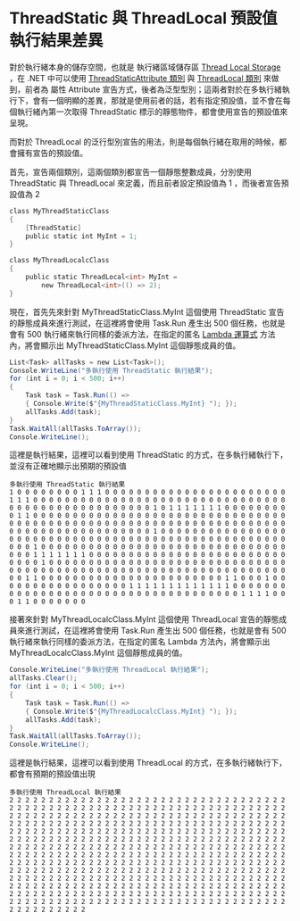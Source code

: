 # ThreadStatic 與 ThreadLocal 預設值執行結果差異

對於執行緒本身的儲存空間，也就是 執行緒區域儲存區 [Thread Local Storage](https://docs.microsoft.com/zh-tw/dotnet/standard/threading/thread-local-storage-thread-relative-static-fields-and-data-slots?WT.mc_id=DT-MVP-5002220) ，在 .NET 中可以使用 [ThreadStaticAttribute 類別](https://docs.microsoft.com/zh-tw/dotnet/api/system.threadstaticattribute?view=net-5.0&WT.mc_id=DT-MVP-5002220) 與 [ThreadLocal<T> 類別](https://docs.microsoft.com/zh-tw/dotnet/api/system.threading.threadlocal-1?view=net-5.0&WT.mc_id=DT-MVP-5002220) 來做到，前者為 屬性 Attribute 宣告方式，後者為泛型型別；這兩者對於在多執行緒執行下，會有一個明顯的差異，那就是使用前者的話，若有指定預設值，並不會在每個執行緒內第一次取得 ThreadStatic 標示的靜態物件，都會使用宣告的預設值來呈現。

而對於 ThreadLocal 的泛行型別宣告的用法，則是每個執行緒在取用的時候，都會擁有宣告的預設值。

首先，宣告兩個類別，這兩個類別都宣告一個靜態整數成員，分別使用 ThreadStatic 與 ThreadLocal 來定義，而且前者設定預設值為 1 ，而後者宣告預設值為 2

```csharp
class MyThreadStaticClass
{
    [ThreadStatic]
    public static int MyInt = 1;
}

class MyThreadLocalcClass
{
    public static ThreadLocal<int> MyInt =
        new ThreadLocal<int>(() => 2);
}
```

現在，首先先來針對 MyThreadStaticClass.MyInt 這個使用 ThreadStatic 宣告的靜態成員來進行測試，在這裡將會使用 Task.Run 產生出 500 個任務，也就是會有 500 執行緒來執行同樣的委派方法，在指定的匿名 [Lambda 運算式](https://docs.microsoft.com/zh-tw/dotnet/csharp/language-reference/operators/lambda-expressions?WT.mc_id=DT-MVP-5002220) 方法內，將會顯示出 MyThreadStaticClass.MyInt 這個靜態成員的值。

```csharp
List<Task> allTasks = new List<Task>();
Console.WriteLine("多執行使用 ThreadStatic 執行結果");
for (int i = 0; i < 500; i++)
{
    Task task = Task.Run(() =>
    { Console.Write($"{MyThreadStaticClass.MyInt} "); });
    allTasks.Add(task);
}
Task.WaitAll(allTasks.ToArray());
Console.WriteLine();
```

這裡是執行結果，這裡可以看到使用 ThreadStatic 的方式，在多執行緒執行下，並沒有正確地顯示出預期的預設值

```
多執行使用 ThreadStatic 執行結果
1 0 0 0 0 0 0 0 0 1 1 1 0 0 0 0 0 0 0 0 0 0 0 0 0 0 0 0 0 0 0 0 0 0 0 1 1 1 0 0 0 0 0 0 0 0 0 0 0 0 0 0 0 0 0 0 0 0 0 0 0 0 0 0 0 0 0 0 0 0 0 0 0 0 0 0 0 0 0 0 0 0 0 0 0 0 0 0 1 0 1 1 1 1 1 1 1 0 0 0 0 0 0 0 0 0 1 1 0 0 0 0 0 0 0 0 0 0 0 0 0 0 0 0 0 0 0 0 0 0 0 0 0 0 0 0 0 0 0 0 0 0 0 0 0 0 0 0 0 0 0 0 0 0 0 0 0 0 0 0 0 0 0 0 0 0 0 0 0 0 0 0 0 0 0 0 0 0 0 0 0 0 0 0 0 0 0 0 0 0 0 0 0 1 0 0 0 0 0 0 0 0 0 0 0 0 0 0 0 0 0 0 0 0 0 0 0 0 0 0 0 0 0 0 0 0 0 0 0 0 0 0 0 0 0 0 0 0 0 0 0 0 0 0 0 0 0 0 1 0 0 0 0 0 0 0 0 0 0 0 0 0 0 0 0 0 0 0 0 0 0 0 0 0 0 0 0 0 0 0 0 0 0 1 1 1 1 1 1 1 0 0 0 0 0 0 0 0 0 0 0 0 0 0 0 0 0 0 0 0 0 0 0 0 0 0 0 0 0 1 0 0 0 0 0 0 0 0 0 0 0 0 0 0 0 0 0 0 0 0 0 0 0 0 0 0 0 0 0 0 0 0 0 0 0 0 0 0 0 0 0 0 0 0 0 0 0 0 0 0 0 0 0 0 0 0 0 0 0 0 0 0 0 0 0 0 0 1 1 0 0 0 0 0 0 0 0 0 0 0 0 0 0 0 0 0 0 0 0 0 0 0 1 1 0 0 0 1 0 0 0 0 0 0 0 0 0 0 0 0 0 0 0 0 0 1 1 1 1 1 1 1 1 1 1 1 1 1 0 0 0 0 0 0 0 0 0 0 0 0 0 0 0 0 0 0 0 0 0 0 0 0 0 0 0 0 0 0 0 0 0 0 0 0 1 1 1 1 0 0 0 1 1 0 0 0 0 0 0 0
```

接著來針對 MyThreadLocalcClass.MyInt 這個使用 ThreadLocal 宣告的靜態成員來進行測試，在這裡將會使用 Task.Run 產生出 500 個任務，也就是會有 500 執行緒來執行同樣的委派方法，在指定的匿名 Lambda 方法內，將會顯示出 MyThreadLocalcClass.MyInt 這個靜態成員的值。

```csharp
Console.WriteLine("多執行使用 ThreadLocal 執行結果");
allTasks.Clear();
for (int i = 0; i < 500; i++)
{
    Task task = Task.Run(() =>
    { Console.Write($"{MyThreadLocalcClass.MyInt} "); });
    allTasks.Add(task);
}
Task.WaitAll(allTasks.ToArray());
Console.WriteLine();
```

這裡是執行結果，這裡可以看到使用 ThreadLocal 的方式，在多執行緒執行下，都會有預期的預設值出現

```
多執行使用 ThreadLocal 執行結果
2 2 2 2 2 2 2 2 2 2 2 2 2 2 2 2 2 2 2 2 2 2 2 2 2 2 2 2 2 2 2 2 2 2 2 2 2 2 2 2 2 2 2 2 2 2 2 2 2 2 2 2 2 2 2 2 2 2 2 2 2 2 2 2 2 2 2 2 2 2 2 2 2 2 2 2 2 2 2 2 2 2 2 2 2 2 2 2 2 2 2 2 2 2 2 2 2 2 2 2 2 2 2 2 2 2 2 2 2 2 2 2 2 2 2 2 2 2 2 2 2 2 2 2 2 2 2 2 2 2 2 2 2 2 2 2 2 2 2 2 2 2 2 2 2 2 2 2 2 2 2 2 2 2 2 2 2 2 2 2 2 2 2 2 2 2 2 2 2 2 2 2 2 2 2 2 2 2 2 2 2 2 2 2 2 2 2 2 2 2 2 2 2 2 2 2 2 2 2 2 2 2 2 2 2 2 2 2 2 2 2 2 2 2 2 2 2 2 2 2 2 2 2 2 2 2 2 2 2 2 2 2 2 2 2 2 2 2 2 2 2 2 2 2 2 2 2 2 2 2 2 2 2 2 2 2 2 2 2 2 2 2 2 2 2 2 2 2 2 2 2 2 2 2 2 2 2 2 2 2 2 2 2 2 2 2 2 2 2 2 2 2 2 2 2 2 2 2 2 2 2 2 2 2 2 2 2 2 2 2 2 2 2 2 2 2 2 2 2 2 2 2 2 2 2 2 2 2 2 2 2 2 2 2 2 2 2 2 2 2 2 2 2 2 2 2 2 2 2 2 2 2 2 2 2 2 2 2 2 2 2 2 2 2 2 2 2 2 2 2 2 2 2 2 2 2 2 2 2 2 2 2 2 2 2 2 2 2 2 2 2 2 2 2 2 2 2 2 2 2 2 2 2 2 2 2 2 2 2 2 2 2 2 2 2 2 2 2 2 2 2 2 2 2 2 2 2 2 2 2 2 2 2 2 2 2 2 2 2 2 2 2 2 2 2 2 2 2 2 2 2 2 2 2 2 2 2 2 2 2 2 2 2 2 2 2 2 2 2 2 2 2 2 2 2 2 2 2 2 2 2 2 2 2 2 2 2 2 2 2 2 2 2 2 2 2 2 2 2 2
```


